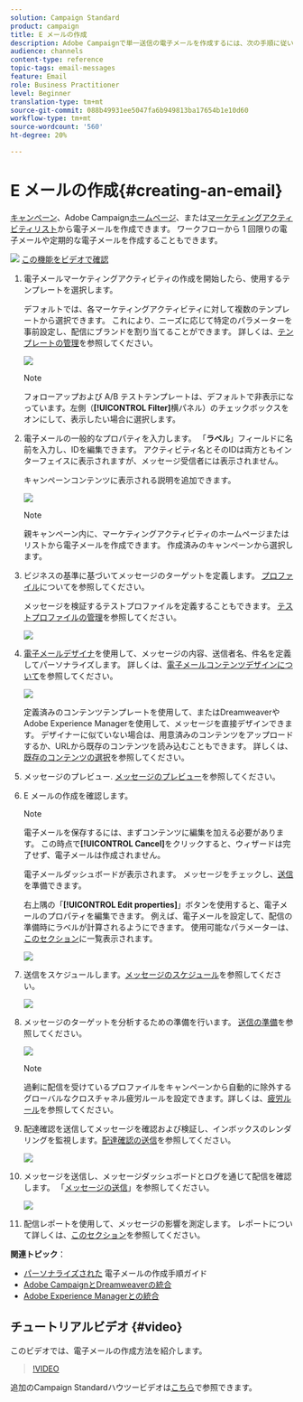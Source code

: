 ```yaml
---
solution: Campaign Standard
product: campaign
title: E メールの作成
description: Adobe Campaignで単一送信の電子メールを作成するには、次の手順に従います。
audience: channels
content-type: reference
topic-tags: email-messages
feature: Email
role: Business Practitioner
level: Beginner
translation-type: tm+mt
source-git-commit: 088b49931ee5047fa6b949813ba17654b1e10d60
workflow-type: tm+mt
source-wordcount: '560'
ht-degree: 20%

---
```



# E メールの作成{#creating-an-email}

[キャンペーン](../../start/using/marketing-activities.md#creating-a-marketing-activity)、Adobe Campaign[ホームページ](../../start/using/interface-description.md#home-page)、または[マーケティングアクティビティリスト](../../start/using/marketing-activities.md#about-marketing-activities)から電子メールを作成できます。 ワークフローから 1 回限りの電子メールや定期的な電子メールを作成することもできます。

![](assets/do-not-localize/how-to-video.png) [この機能をビデオで確認](#video)

1. 電子メールマーケティングアクティビティの作成を開始したら、使用するテンプレートを選択します。

   デフォルトでは、各マーケティングアクティビティに対して複数のテンプレートから選択できます。 これにより、ニーズに応じて特定のパラメーターを事前設定し、配信にブランドを割り当てることができます。 詳しくは、[テンプレートの管理](../../start/using/marketing-activity-templates.md)を参照してください。

   ![](assets/email_creation_1.png)

   >[!NOTE]
   >
   >フォローアップおよび A/B テストテンプレートは、デフォルトで非表示になっています。左側（**[!UICONTROL Filter]**&#x200B;横パネル）のチェックボックスをオンにして、表示したい場合に選択します。

1. 電子メールの一般的なプロパティを入力します。 「**ラベル**」フィールドに名前を入力し、IDを編集できます。 アクティビティ名とそのIDは両方ともインターフェイスに表示されますが、メッセージ受信者には表示されません。

   キャンペーンコンテンツに表示される説明を追加できます。

   ![](assets/email_creation_2.png)

   >[!NOTE]
   >
   >親キャンペーン内に、マーケティングアクティビティのホームページまたはリストから電子メールを作成できます。 作成済みのキャンペーンから選択します。

1. ビジネスの基準に基づいてメッセージのターゲットを定義します。 [プロファイル](../../audiences/using/about-profiles.md)についてを参照してください。

   メッセージを検証するテストプロファイルを定義することもできます。 [テストプロファイルの管理](../../audiences/using/managing-test-profiles.md)を参照してください。

   ![](assets/email_creation_3.png)

1. [電子メールデザイナ](../../designing/using/designing-content-in-adobe-campaign.md)を使用して、メッセージの内容、送信者名、件名を定義してパーソナライズします。 詳しくは、[電子メールコンテンツデザインについて](../../designing/using/designing-content-in-adobe-campaign.md)を参照してください。

   ![](assets/email_creation_4.png)

   定義済みのコンテンツテンプレートを使用して、またはDreamweaverやAdobe Experience Managerを使用して、メッセージを直接デザインできます。 デザイナーに似ていない場合は、用意済みのコンテンツをアップロードするか、URLから既存のコンテンツを読み込むこともできます。 詳しくは、[既存のコンテンツの選択](../../designing/using/using-existing-content.md)を参照してください。

1. メッセージのプレビュー. [メッセージのプレビュー](../../sending/using/previewing-messages.md)を参照してください。
1. E メールの作成を確認します。

   >[!NOTE]
   >
   >電子メールを保存するには、まずコンテンツに編集を加える必要があります。 この時点で&#x200B;**[!UICONTROL Cancel]**&#x200B;をクリックすると、ウィザードは完了せず、電子メールは作成されません。

   電子メールダッシュボードが表示されます。 メッセージをチェックし、[送信](../../sending/using/preparing-the-send.md)を準備できます。

   右上隅の「**[!UICONTROL Edit properties]**」ボタンを使用すると、電子メールのプロパティを編集できます。 例えば、電子メールを設定して、配信の準備時にラベルが計算されるようにできます。  使用可能なパラメーターは、[このセクション](../../administration/using/configuring-email-channel.md#list-of-email-properties)に一覧表示されます。

   ![](assets/delivery_dashboard_2.png)

1. 送信をスケジュールします。[メッセージのスケジュール](../../sending/using/about-scheduling-messages.md)を参照してください。

   ![](assets/delivery_planning.png)

1. メッセージのターゲットを分析するための準備を行います。 [送信の準備](../../sending/using/confirming-the-send.md)を参照してください。

   ![](assets/preparing_delivery_2.png)

   >[!NOTE]
   >
   >過剰に配信を受けているプロファイルをキャンペーンから自動的に除外するグローバルなクロスチャネル疲労ルールを設定できます。詳しくは、[疲労ルール](../../sending/using/fatigue-rules.md)を参照してください。

1. 配達確認を送信してメッセージを確認および検証し、インボックスのレンダリングを監視します。[配達確認の送信](../../sending/using/sending-proofs.md)を参照してください。

   ![](assets/bat_select.png)

1. メッセージを送信し、メッセージダッシュボードとログを通じて配信を確認します。 「[メッセージの送信](../../sending/using/confirming-the-send.md)」を参照してください。

   ![](assets/confirm_delivery.png)

1. 配信レポートを使用して、メッセージの影響を測定します。 レポートについて詳しくは、[このセクション](../../reporting/using/about-dynamic-reports.md)を参照してください。

**関連トピック**：

* [パーソナライズされた](https://helpx.adobe.com/jp/campaign/kb/acs-get-started-with-emails.html) 電子メールの作成手順ガイド
* [Adobe CampaignとDreamweaverの統合](../../designing/using/using-integrations.md#editing-content-in-dreamweaver)
* [Adobe Experience Managerとの統合](../../integrating/using/integrating-with-experience-manager.md)

## チュートリアルビデオ {#video}

このビデオでは、電子メールの作成方法を紹介します。

>[!VIDEO](https://video.tv.adobe.com/v/23721?quality=12)

追加のCampaign Standardハウツービデオは[こちら](https://experienceleague.adobe.com/docs/campaign-standard-learn/tutorials/overview.html?lang=ja)で参照できます。
